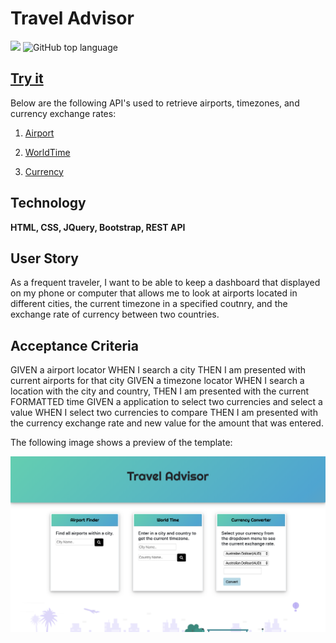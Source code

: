 # Travel Advisor
![](https://img.shields.io/badge/JavaScript-JS-blue)
![GitHub top language](https://img.shields.io/github/languages/top/lfernandez79/travelAdvisor?color=yellow&label=jQuery&logo=jquery)

## [Try it](https://lfernandez79.github.io/travelAdvisor/)

Below are the following API's used to retrieve airports, timezones, and currency exchange rates:

1. [Airport](https://airport-info.p.rapidapi.com/airport?iata=) 

2. [WorldTime](https://rapidapi.com/brianiswu/api/world-time2)

3. [Currency](https://rapidapi.com/natkapral/api/currency-converter5)

## Technology
**HTML, CSS, JQuery, Bootstrap, REST API**

## User Story

As a frequent traveler, I want to be able to keep a dashboard that displayed on my phone or computer that allows me to look at airports located in different cities, the current timezone in a specified coutnry, and the exchange rate of currency between two countries.

## Acceptance Criteria

GIVEN a airport locator
WHEN I search a city
THEN I am presented with current airports for that city
GIVEN a timezone locator
WHEN I search a location with the city and country, 
THEN I am presented with the current FORMATTED time
GIVEN a application to select two currencies and select a value
WHEN I select two currencies to compare
THEN I am presented with the currency exchange rate and new value for the amount that was entered.

The following image shows a preview of the template:

![Travel Advisor Preview](./airPlane/preview.png)
